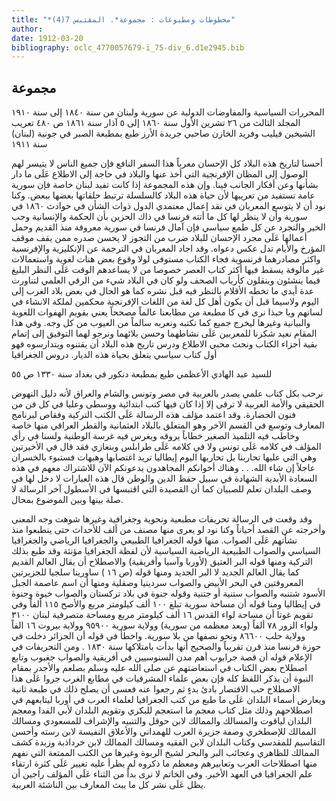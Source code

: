 ```yaml
---
title: "*مخطوطات ومطبوعات : مجموعة*. المقتبس 7(4)"
author: 
date: 1912-03-20
bibliography: oclc_4770057679-i_75-div_6.d1e2945.bib
---
```




##  مجموعة 


 المحررات السياسية والمفاوضات الدولية عن سورية ولبنان من سنة  ١٨٤٠  إلى سنة  ١٩١٠  المجلد الثالث من  ٢٦  تشرين الأول سنة  ١٨٦٠  إلى  ٥  آذار سنة  ١٨٦١  ص  ٤٨٠  تعريب الشيخين فيليب وفريد الخازن صاحبي جريدة الأرز طبع بمطبعة الصبر في جونية (لبنان) سنة  ١٩١١ 

 أحسنا لتاريخ هذه البلاد كل الإحسان معرباً هذا السفر النافع فإن جميع الناس لا يتيسر لهم الوصول إلى المظان الإفرنجية التي أخذ عنها والبلاد في حاجة إلى الاطلاع عَلَى ما دار بشأنها وعن أفكار الجانب فينا. وإن هذه المجموعة إذا كانت تفيد لبنان خاصة فإن سورية عامة تستفيد من تعريبها لأن حياة هذه البلاد كالسلسلة ترتبط حلقاتها بعضها ببعض. وكنا نود أن لا يتوسع المعربان في نقد إعمال معتمدي الدول ذوات الشأن في حوادث  ١٨٦٠  في سورية وأن لا ينظر لها كل ما أتته فرنسا في ذاك الحزين بأن الحكمة والإنسانية وحب الخير والتجرد عن كل طمع سياسي فإن آمال فرنسا في سورية معروفة منذ القديم وحمل أعمالها عَلَى مجرد الإحسان للبلاد ضرب من التجوز لا يحسن صدره ممن يقف موقف المؤرخ والأيام تدل عكس دعواه. وقد اجاد المعربان في الترجمة عن الإنكليزية والإفرنسية واكثر مصادرهما فرنسوية فجاء الكتاب مستوفى لولا وقوع بعض هنات لغوية واستعمالات غير مألوفة يسقط فيها أكثر كتاب العصر خصوصا من لا يساعدهم الوقت عَلَى النظر البليغ فيما ينشئون وينقلون كأرباب الصحف ولو كان في البلاد شيء من الرقي العلمي لتناورت عدة أيدي ما تخطه الأقلام بالنظر فيه قبل نشره كما هو الحال في بعض بلاد الغرب إلى اليوم ولاسيما قبل أن يكون أهل كل لغة من اللغات الإفرنجية محكمين لملكة الانشاء في لسانهم ويا حبذا نرى في كا مطبعة من مطابعنا عالماً مصححاً يعني بقويم الهفوات اللغوية والبيانية وغيرها ليخرج جميع كما نكتبه ونعربه سالماً من العيوب من كل وجه. وفي هذا المقام نعيد شكرنا للمعربين عَلَى نشاطهما وحسن بلائهما ونرجو لهما التوفيق إلى إتمام بقية أجزاء الكتاب ونحث محبي الاطلاع ودرس تاريخ هذه البلاد أن يقتنوه ويتدارسوه فهو أول كتاب سياسي يتعلق بحياة هذه الديار.   دروس الجغرافيا 

 للسيد عبد الهادي الأعظمي طبع بمطبعة دنكور في بغداد سنة  ١٣٣٠  ص  ٥٥ 

 نرحب بكل كتاب علمي يصدر بالعربية في مصر وتونس والشام والعراق لأنه دليل النهوض الحقيقي والأمة العربية لا ترقى إلا إذا كان فيها كتب ابتدائية ووسطى وعليا في كل فن من فنون الحضارة. وقد اعتمد مؤلف هذه الرسالة عَلَى الكتب التركية وفقاص لبرنامج المعارف وتوسع في القسم الآخر وهو المتعلق بالبلاد العثمانية والقطر العراقي منها خاصة وخاطب فيه التلميذ الصغير خطاباً يروقه ويغرس فيه غرسة الوطنية ولسنا في رأي المؤلف في كلامه عَلَى تونس ولا في كلامه عَلَى طرابلس وبنغازي فقد قال في الأخيرتين وهي التي عليها تحاربنا بل تحاربها اليوم إيطاليا تريد اغتصابها وهيهات فستبوء بالخسران عاجلاً إن شاء الله. . . وهناك أخوانكم المجاهدون يدعونكم الآن للاشتراك معهم في هذه السعادة الأبدية الشهادة في سبيل حفظ الدين والوطن قال هذه العبارات لا دخل لها في وصف البلدان تعلم للصبيان كما أن القصيدة التي اقتبسها في الأسطول آخر الرسالة لا صلة بينها وبين الموضوع بمحال. 

 وقد وقعت في الرسالة تحريفات مطبعية ونحوية وجغرافية وغيرها شوهت وجه المعنى وأخرجته عن القصد أحياناً وكنا نود لو يعرى منها مصنف من  ألف  للأحداث حتى ينطبعوا منذ نشأتهم عَلَى الصواب. منها قوله الجغرافيا الطبيعي والجغرافيا الرياضي والجغرافيا السياسي والصواب الطبيعية الرياضية السياسية لأن لفظة الجغرافيا مؤنثة وقد طبع بذلك التركية ومنها قوله البر العتيق (لأوربا وآسيا وأفريقية) والاصطلاح أن يقال العالم القديم كما يقال العالم الجديد لا البر الجديد ومنها قوله (ص  ١٦  ) ساورينا سلجيا للجزيرتين المعروفتين في البحر الأبيض والصواب سردينيا وصقلية ومنها أن اسم عاصمة الجبل الأسود شتنبه والصواب ستنية أو جتنية وقوله جنوة في بلاد تركستان والصواب خيوة وجنوة في إيطاليا ومنا قوله أن مساحة سورية تبلغ  ١٠٠  ألف  كيلومتر مربع والأصح  ١١٥  ألفاً وفي تقويم غوتا أن مساحة لواء القدس  ١٦  ألف  كيلومتر مربع ومساحة متصرفية لبنان  ٣١٠٠  ولواء الزور  ٧٨  ألفاً (ويعد معظمه من سورية) وولاية سورية  ٩٥٩٠٠  وولاية بيروت  ١٦  الفاً وولاية حلب  ٨٦٦٠٠  ونحو نصفها من بلا سورية. واخطأ في قوله   أن الجزائر دخلت في حوزة فرنسا منذ قرن تقريباً والصحيح أنها بدأت بامتلاكها سنة  ١٨٣٠  . ومن التحريفات في الإعلام قوله أن قصة جرابوب أهم مدن السنوسيين في أفريقية والصواب جغبوب وتابع اصطلاح بعض الكتاب في استعاضتهم عن صلى الله عليه وسلم بصلعم والأجدر بمقام النبوة أن يذكر اللفظ كله فإن بعض علماء المشرقيات في مطابع الغرب جروا عَلَى هذا الاصطلاح حب الاقتصار بادئ بدءٍ ثم رجعوا عنه فعسى أن يصلح ذلك في طبعة ثانية ويعارض أسماء البلدان عَلَى ما طبع من كتب الجغرافيا لعلماء العرب في أوربا ليتابعهم في اصطلاحهم وذلك مثل كتاب معجم ما استعجم للبكري وتقويم البلدان لأبي الفدا ومعجم البلدان لياقوت والمسالك والممالك لابن حوقل والتنبيه والإشراف للمسعودي ومسالك الممالك للإصطخري وصفة جزيرة العرب للهمداني والأعلاق النفيسة لابن رسته وأحسن التقاسيم للمقدسي وكتاب البلدان لابن الفقيه ومسالك الممالك لابن خرداذبة وزبدة كشف الممالك للظاهري وعجائب البر والبحر لشيخ الربوة وغيرها من الكتب الممتعة التي نفهم منها اصطلاحات العرب وتعابيرهم ومعظم ما ذكروه لم يطرأ عليه تغيير عَلَى كثرة ارتقاء علم الجغرافيا في العهد الأخير. وفي الخاتم لا نرى بداً من الثناء عَلَى المؤلف راجين أن يظل عَلَى نشر كل ما يبث المعارف بين الناشئة العربية. 

